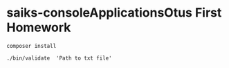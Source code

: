 #  saiks-consoleApplicationsOtus First Homework


```
composer install
```
```
./bin/validate  'Path to txt file'
```
